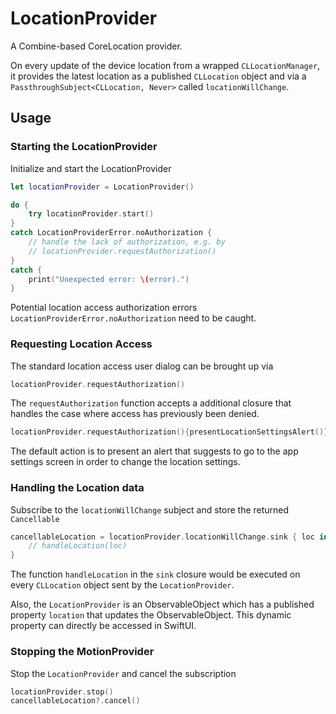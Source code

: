 # LocationProvider

A Combine-based CoreLocation provider.

On every update of the device location from a wrapped `CLLocationManager`,
it provides the latest location as a published `CLLocation` object and
via a `PassthroughSubject<CLLocation, Never>` called `locationWillChange`.

## Usage

### Starting the LocationProvider

Initialize and start the LocationProvider

```swift
let locationProvider = LocationProvider()

do {
    try locationProvider.start()
}
catch LocationProviderError.noAuthorization {
    // handle the lack of authorization, e.g. by
    // locationProvider.requestAuthorization()
}
catch {
    print("Unexpected error: \(error).")
}
```

Potential location access authorization errors `LocationProviderError.noAuthorization` need to be caught.


### Requesting Location Access

The standard location access user dialog can be brought up via
```swift
locationProvider.requestAuthorization()
```

The `requestAuthorization` function accepts a additional closure that handles the  case where access has previously been denied. 

```swift
locationProvider.requestAuthorization(){presentLocationSettingsAlert()}
```
The default action is to present an alert that suggests to go to the app settings screen in order to change the location settings.  

### Handling the Location data

Subscribe to the `locationWillChange` subject and store the returned `Cancellable`

```swift
cancellableLocation = locationProvider.locationWillChange.sink { loc in
    // handleLocation(loc)
}
```

The function `handleLocation` in the `sink` closure would be executed on every `CLLocation` object sent by the `LocationProvider`.

Also, the `LocationProvider` is an ObservableObject which has a published property `location` that updates the ObservableObject.
This dynamic property can directly be accessed in SwiftUI.

### Stopping the MotionProvider

Stop the `LocationProvider` and cancel the subscription

```swift
locationProvider.stop()
cancellableLocation?.cancel()
```
